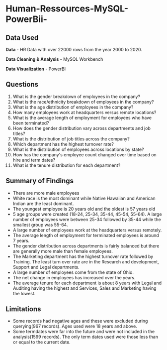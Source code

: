 # Human-Ressources-MySQL-PowerBii-

## Data Used

**Data** - HR Data with over 22000 rows from the year 2000 to 2020.

**Data Cleaning & Analysis** - MySQL Workbench

**Data Visualization** - PowerBI

## Questions

1. What is the gender breakdown of employees in the company?
2. What is the race/ethnicity breakdown of employees in the company?
3. What is the age distribution of employees in the company?
4. How many employees work at headquarters versus remote locations?
5. What is the average length of employment for employees who have been terminated?
6. How does the gender distribution vary across departments and job titles?
7. What is the distribution of job titles across the company?
8. Which department has the highest turnover rate?
9. What is the distribution of employees across locations by state?
10. How has the company's employee count changed over time based on hire and term dates?
11. What is the tenure distribution for each department?

## Summary of Findings
 - There are more male employees
 - White race is the most dominant while Native Hawaiian and American Indian are the least dominant.
 - The youngest employee is 20 years old and the oldest is 57 years old
 - 5 age groups were created (18-24, 25-34, 35-44, 45-54, 55-64). A large number of employees were between 25-34 followed by 35-44 while the smallest group was 55-64.
 - A large number of employees work at the headquarters versus remotely.
 - The average length of employment for terminated employees is around 7 years.
 - The gender distribution across departments is fairly balanced but there are generally more male than female employees.
 - The Marketing department has the highest turnover rate followed by Training. The least turn over rate are in the Research and development, Support and Legal departments.
 - A large number of employees come from the state of Ohio.
 - The net change in employees has increased over the years.
- The average tenure for each department is about 8 years with Legal and Auditing having the highest and Services, Sales and Marketing having the lowest.

## Limitations

- Some records had negative ages and these were excluded during querying(967 records). Ages used were 18 years and above.
- Some termdates were far into the future and were not included in the analysis(1599 records). The only term dates used were those less than or equal to the current date.
